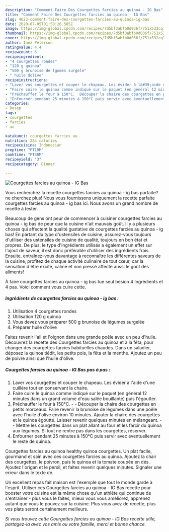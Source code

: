 ```yaml
---
description: "Comment Faire Des Courgettes farcies au quinoa - IG Bas"
title: "Comment Faire Des Courgettes farcies au quinoa - IG Bas"
slug: 4623-comment-faire-des-courgettes-farcies-au-quinoa-ig-bas
date: 2020-07-05T01:58:26.585Z
image: https://img-global.cpcdn.com/recipes/7d5bf3abfb0d036f/751x532cq70/courgettes-farcies-au-quinoa-ig-bas-photo-principale-de-la-recette.jpg
thumbnail: https://img-global.cpcdn.com/recipes/7d5bf3abfb0d036f/751x532cq70/courgettes-farcies-au-quinoa-ig-bas-photo-principale-de-la-recette.jpg
cover: https://img-global.cpcdn.com/recipes/7d5bf3abfb0d036f/751x532cq70/courgettes-farcies-au-quinoa-ig-bas-photo-principale-de-la-recette.jpg
author: Inez Peterson
ratingvalue: 4.4
reviewcount: 6
recipeingredient:
- "4 courgettes rondes"
- "120 g quinoa"
- "500 g brunoise de lgumes surgele"
- " huile dolive"
recipeinstructions:
- "Laver vos courgettes et couper le chapeau. Les évider à l&#39;aide d&#39;une cuillère tout en conservant la chaire."
- "Faire cuire le quinoa comme indiqué sur le paquet (en général 12 minutes dans un grand volume d&#39;eau salée bouillante) puis l&#39;égoutter."
- "Préchauffer le four à 150°C.  Découper la chaire des courgettes en petits morceaux. Faire revenir la brunoise de légumes dans une poêle avec l&#39;huile d&#39;olive environ 10 minutes. Ajouter la chaire des courgettes et le quinoa égoutté. Laisser revenir quelques minutes en mélangeant.  Mettre les courgettes dans un plat allant au four et les farcir du quinoa aux légumes. Si tout ne rentre pas dans les courgettes, réserver."
- "Enfourner pendant 25 minutes à 150°C puis servir avec éventuellement le reste de quinoa."
categories:
- Resep
tags:
- courgettes
- farcies
- au

katakunci: courgettes farcies au 
nutrition: 284 calories
recipecuisine: Indonesian
preptime: "PT19M"
cooktime: "PT38M"
recipeyield: "3"
recipecategory: Dinner

---
```



![Courgettes farcies au quinoa - IG Bas](https://img-global.cpcdn.com/recipes/7d5bf3abfb0d036f/751x532cq70/courgettes-farcies-au-quinoa-ig-bas-photo-principale-de-la-recette.jpg)

Vous recherchez la recette courgettes farcies au quinoa - ig bas parfaite? ne cherchez plus! Nous vous fournissons uniquement la recette parfaite courgettes farcies au quinoa - ig bas ici. Nous avons un grand nombre de recette à tester.

Beaucoup de gens ont peur de commencer à cuisiner courgettes farcies au quinoa - ig bas de peur que la cuisine n'ait mauvais goût. Il y a plusieurs choses qui affectent la qualité gustative de courgettes farcies au quinoa - ig bas! En partant du type d'ustensiles de cuisine, assurez-vous toujours d'utiliser des ustensiles de cuisine de qualité, toujours en bon état et propres. De plus, le type d'ingrédients utilisés a également un effet sur l'ajout de saveur, il est donc préférable d'utiliser des ingrédients frais. Ensuite, entraînez-vous davantage à reconnaître les différentes saveurs de la cuisine, profitez de chaque activité culinaire de tout cœur, car la sensation d'être excité, calme et non pressé affecte aussi le goût des aliments!

<!--inarticleads1-->

À faire courgettes farcies au quinoa - ig bas tue seul besion 4 Ingrédients et 4 pas. Voici comment vous cuire cette.

##### Ingrédients de courgettes farcies au quinoa - ig bas :

1. Utilisation 4 courgettes rondes
1. Utilisation 120 g quinoa
1. Vous devez vous préparer 500 g brunoise de légumes surgelée
1. Préparer  huile d&#39;olive


Faites revenir l&#39;ail et l&#39;oignon dans une grande poêle avec un peu d&#39;huile. Découvrez la recette des Courgettes farcies au quinoa et à la fêta, pour changer des courgettes farcies habituelles chaudes. Dans un saladier, déposez la quinoa tiédit, les petits pois, la fêta et la menthe. Ajoutez un peu de poivre ainsi que l&#39;huile d&#39;olive. 

<!--inarticleads2-->

##### Courgettes farcies au quinoa - IG Bas pas à pas :

1. Laver vos courgettes et couper le chapeau. Les évider à l&#39;aide d&#39;une cuillère tout en conservant la chaire.
1. Faire cuire le quinoa comme indiqué sur le paquet (en général 12 minutes dans un grand volume d&#39;eau salée bouillante) puis l&#39;égoutter.
1. Préchauffer le four à 150°C. -  - Découper la chaire des courgettes en petits morceaux. Faire revenir la brunoise de légumes dans une poêle avec l&#39;huile d&#39;olive environ 10 minutes. Ajouter la chaire des courgettes et le quinoa égoutté. Laisser revenir quelques minutes en mélangeant. -  - Mettre les courgettes dans un plat allant au four et les farcir du quinoa aux légumes. Si tout ne rentre pas dans les courgettes, réserver.
1. Enfourner pendant 25 minutes à 150°C puis servir avec éventuellement le reste de quinoa.


Courgettes farcies au quinoa healthy quinoa courgettes. Un plat facile, gourmand et sain avec ces courgettes farcies au quinoa. Ajoutez la chair des courgettes, le poivron, puis le quinoa et la tomate coupée en dés. Ajoutez l&#39;origan et le persil, et faites revenir quelques minutes. Signaler une erreur dans le texte de. 

<!--inarticleads1-->

<p>
Un excellent repas fait maison est l'exemple que tout le monde garde à l'esprit. Utiliser ces Courgettes farcies au quinoa - IG Bas recette pour booster votre cuisine est la même chose qu'un athlète qui continue de s'entraîner - plus vous le faites, mieux vous vous améliorez, apprenez autant que vous le pouvez sur la cuisine. Plus vous avez de recette, plus vos plats seront certainement meilleurs.
</p>

<p>
<i>Si vous trouvez cette Courgettes farcies au quinoa - IG Bas recette utile, partagez-la avec vos amis ou votre famille, merci et bonne chance.</i>
</p>
